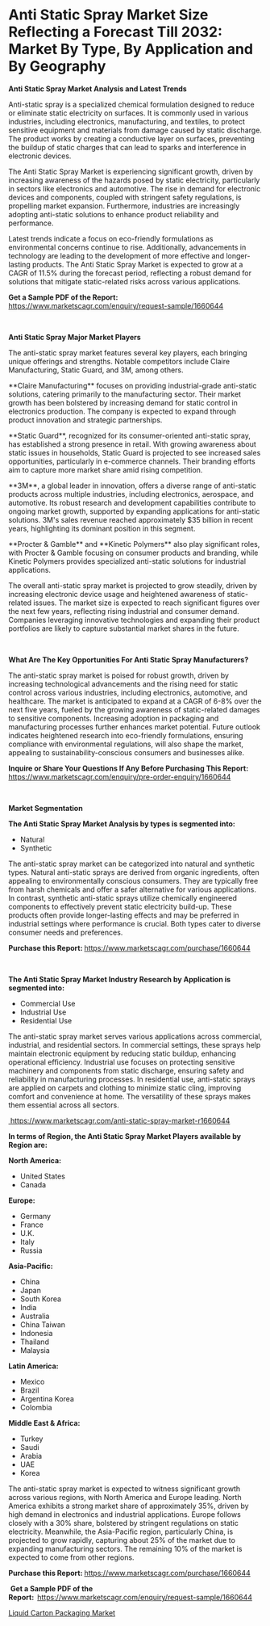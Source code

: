 <p><h1>Anti Static Spray Market Size Reflecting a Forecast Till 2032: Market By Type, By Application and By Geography</h1></p><p><strong>Anti Static Spray Market Analysis and Latest Trends</strong></p>
<p><p>Anti-static spray is a specialized chemical formulation designed to reduce or eliminate static electricity on surfaces. It is commonly used in various industries, including electronics, manufacturing, and textiles, to protect sensitive equipment and materials from damage caused by static discharge. The product works by creating a conductive layer on surfaces, preventing the buildup of static charges that can lead to sparks and interference in electronic devices.</p><p>The Anti Static Spray Market is experiencing significant growth, driven by increasing awareness of the hazards posed by static electricity, particularly in sectors like electronics and automotive. The rise in demand for electronic devices and components, coupled with stringent safety regulations, is propelling market expansion. Furthermore, industries are increasingly adopting anti-static solutions to enhance product reliability and performance.</p><p>Latest trends indicate a focus on eco-friendly formulations as environmental concerns continue to rise. Additionally, advancements in technology are leading to the development of more effective and longer-lasting products. The Anti Static Spray Market is expected to grow at a CAGR of 11.5% during the forecast period, reflecting a robust demand for solutions that mitigate static-related risks across various applications.</p></p>
<p><strong>Get a Sample PDF of the Report:&nbsp;</strong> <a href="https://www.marketscagr.com/enquiry/request-sample/1660644?utm_campaign=2650&utm_medium=2&utm_source=Github&utm_content=ia&utm_term=05042025&utm_id=anti-static-spray">https://www.marketscagr.com/enquiry/request-sample/1660644</a></p>
<p>&nbsp;</p>
<p><strong>Anti Static Spray Major Market Players</strong></p>
<p><p>The anti-static spray market features several key players, each bringing unique offerings and strengths. Notable competitors include Claire Manufacturing, Static Guard, and 3M, among others.</p><p>**Claire Manufacturing** focuses on providing industrial-grade anti-static solutions, catering primarily to the manufacturing sector. Their market growth has been bolstered by increasing demand for static control in electronics production. The company is expected to expand through product innovation and strategic partnerships.</p><p>**Static Guard**, recognized for its consumer-oriented anti-static spray, has established a strong presence in retail. With growing awareness about static issues in households, Static Guard is projected to see increased sales opportunities, particularly in e-commerce channels. Their branding efforts aim to capture more market share amid rising competition.</p><p>**3M**, a global leader in innovation, offers a diverse range of anti-static products across multiple industries, including electronics, aerospace, and automotive. Its robust research and development capabilities contribute to ongoing market growth, supported by expanding applications for anti-static solutions. 3M's sales revenue reached approximately $35 billion in recent years, highlighting its dominant position in this segment.</p><p>**Procter & Gamble** and **Kinetic Polymers** also play significant roles, with Procter & Gamble focusing on consumer products and branding, while Kinetic Polymers provides specialized anti-static solutions for industrial applications.</p><p>The overall anti-static spray market is projected to grow steadily, driven by increasing electronic device usage and heightened awareness of static-related issues. The market size is expected to reach significant figures over the next few years, reflecting rising industrial and consumer demand. Companies leveraging innovative technologies and expanding their product portfolios are likely to capture substantial market shares in the future.</p></p>
<p>&nbsp;</p>
<p><strong>What Are The Key Opportunities For Anti Static Spray Manufacturers?</strong></p>
<p><p>The anti-static spray market is poised for robust growth, driven by increasing technological advancements and the rising need for static control across various industries, including electronics, automotive, and healthcare. The market is anticipated to expand at a CAGR of 6-8% over the next five years, fueled by the growing awareness of static-related damages to sensitive components. Increasing adoption in packaging and manufacturing processes further enhances market potential. Future outlook indicates heightened research into eco-friendly formulations, ensuring compliance with environmental regulations, will also shape the market, appealing to sustainability-conscious consumers and businesses alike.</p></p>
<p><strong>Inquire or Share Your Questions If Any Before Purchasing This Report:</strong> <a href="https://www.marketscagr.com/enquiry/pre-order-enquiry/1660644?utm_campaign=2650&utm_medium=2&utm_source=Github&utm_content=ia&utm_term=05042025&utm_id=anti-static-spray">https://www.marketscagr.com/enquiry/pre-order-enquiry/1660644</a></p>
<p>&nbsp;</p>
<p><strong>Market Segmentation</strong></p>
<p><strong>The Anti Static Spray Market Analysis by types is segmented into:</strong></p>
<p><ul><li>Natural</li><li>Synthetic</li></ul></p>
<p><p>The anti-static spray market can be categorized into natural and synthetic types. Natural anti-static sprays are derived from organic ingredients, often appealing to environmentally conscious consumers. They are typically free from harsh chemicals and offer a safer alternative for various applications. In contrast, synthetic anti-static sprays utilize chemically engineered components to effectively prevent static electricity build-up. These products often provide longer-lasting effects and may be preferred in industrial settings where performance is crucial. Both types cater to diverse consumer needs and preferences.</p></p>
<p><strong>Purchase this Report:&nbsp;</strong><a href="https://www.marketscagr.com/purchase/1660644?utm_campaign=2650&utm_medium=2&utm_source=Github&utm_content=ia&utm_term=05042025&utm_id=anti-static-spray">https://www.marketscagr.com/purchase/1660644</a></p>
<p>&nbsp;</p>
<p><strong>The Anti Static Spray Market Industry Research by Application is segmented into:</strong></p>
<p><ul><li>Commercial Use</li><li>Industrial Use</li><li>Residential Use</li></ul></p>
<p><p>The anti-static spray market serves various applications across commercial, industrial, and residential sectors. In commercial settings, these sprays help maintain electronic equipment by reducing static buildup, enhancing operational efficiency. Industrial use focuses on protecting sensitive machinery and components from static discharge, ensuring safety and reliability in manufacturing processes. In residential use, anti-static sprays are applied on carpets and clothing to minimize static cling, improving comfort and convenience at home. The versatility of these sprays makes them essential across all sectors.</p></p>
<p><a href="https://www.marketscagr.com/anti-static-spray-market-r1660644?utm_campaign=2650&utm_medium=2&utm_source=Github&utm_content=ia&utm_term=05042025&utm_id=anti-static-spray">&nbsp;https://www.marketscagr.com/anti-static-spray-market-r1660644</a></p>
<p><strong>In terms of Region, the Anti Static Spray Market Players available by Region are:</strong></p>
<p>
    <p> <strong> North America: </strong>
        <ul>
            <li>United States</li>
            <li>Canada</li>
        </ul>
        </p> 
    <p> <strong> Europe: </strong>
        <ul>
            <li>Germany</li>
            <li>France</li>
            <li>U.K.</li>
            <li>Italy</li>
            <li>Russia</li>
        </ul>
        </p> 
    <p> <strong> Asia-Pacific: </strong>
        <ul>
            <li>China</li>
            <li>Japan</li>
            <li>South Korea</li>
            <li>India</li>
            <li>Australia</li>
            <li>China Taiwan</li>
            <li>Indonesia</li>
            <li>Thailand</li>
            <li>Malaysia</li>
        </ul>
        </p> 
    <p> <strong> Latin America: </strong>
        <ul>
            <li>Mexico</li>
            <li>Brazil</li>
            <li>Argentina Korea</li>
            <li>Colombia</li>
        </ul>
        </p> 
    <p> <strong> Middle East & Africa: </strong>
        <ul>
            <li>Turkey</li>
            <li>Saudi</li>
            <li>Arabia</li>
            <li>UAE</li>
            <li>Korea</li>
        </ul>
    </p>
    </p>
<p><p>The anti-static spray market is expected to witness significant growth across various regions, with North America and Europe leading. North America exhibits a strong market share of approximately 35%, driven by high demand in electronics and industrial applications. Europe follows closely with a 30% share, bolstered by stringent regulations on static electricity. Meanwhile, the Asia-Pacific region, particularly China, is projected to grow rapidly, capturing about 25% of the market due to expanding manufacturing sectors. The remaining 10% of the market is expected to come from other regions.</p></p>
<p><strong>Purchase this Report: </strong><a href="https://www.marketscagr.com/purchase/1660644?utm_campaign=2650&utm_medium=2&utm_source=Github&utm_content=ia&utm_term=05042025&utm_id=anti-static-spray">https://www.marketscagr.com/purchase/1660644</a></p>
<p>&nbsp;<strong>Get a Sample PDF of the Report:&nbsp;&nbsp;</strong><a href="https://www.marketscagr.com/enquiry/request-sample/1660644?utm_campaign=2650&utm_medium=2&utm_source=Github&utm_content=ia&utm_term=05042025&utm_id=anti-static-spray">https://www.marketscagr.com/enquiry/request-sample/1660644</a></p>
<p><strong></strong></p>
<p><p><a href="https://github.com/bolalfredia7777/Market-Research-Report-List-1/blob/main/liquid-carton-packaging-market.md?utm_campaign=2650&utm_medium=2&utm_source=Github&utm_content=ia&utm_term=05042025&utm_id=anti-static-spray">Liquid Carton Packaging Market</a></p></p>